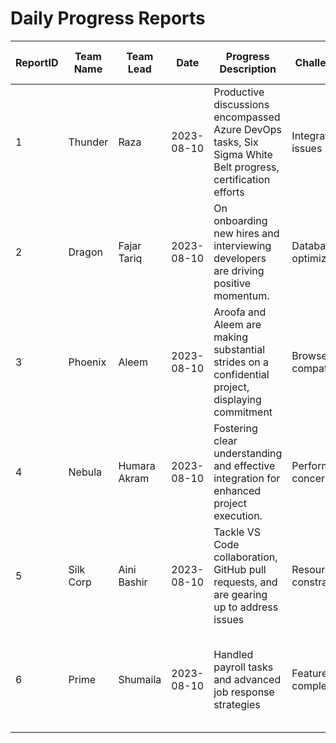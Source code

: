 # Daily Progress Reports

| ReportID | Team Name | Team Lead | Date       | Progress Description                               | Challenges             | Github Status          | Team Member Contributions |
|----------|-----------|-----------|------------|---------------------------------------------------|------------------------|------------------------|--------------------------|
| 1        | Thunder   | Raza      | 2023-08-10 | Productive discussions encompassed Azure DevOps tasks, Six Sigma White Belt progress, certification efforts| Integration issues     |(https://github.com/raza201)| John: Implemented API endpoints, Lisa: Reviewed code |
| 2        | Dragon    |Fajar Tariq| 2023-08-10 | On onboarding new hires and interviewing developers are driving positive momentum. | Database optimization |(https://github.com/Ftkhan717) | Alex: Implemented authentication logic, Sarah: Performance testing |
| 3        | Phoenix   |Aleem      | 2023-08-10 | Aroofa and Aleem are making substantial strides on a confidential project, displaying commitment| Browser compatibility  |https://github.com/Aleem-Reveltek| Michael: Created wireframe mockups, Emily: Gathered user feedback |
| 4        | Nebula   |Humara Akram| 2023-08-10 | Fostering clear understanding and effective integration for enhanced project execution.| Performance concerns   |https://github.com/HumeraAkram| Ryan: Identified scaling solutions, Olivia: Prepared load testing plan |
| 5        | Silk Corp |Aini Bashir| 2023-08-10 | Tackle VS Code collaboration, GitHub pull requests, and are gearing up to address issues| Resource constraints   |https://github.com/Aini-Bashir| Kevin: Analyzed market trends, Jessica: Drafted feature outline |
| 6        | Prime     | Shumaila  | 2023-08-10 | Handled payroll tasks and advanced job response strategies| Feature complexity     |https://github.com/Aini-Bashir | David: Created prototype UI, Emma: Collected feedback from stakeholders |
